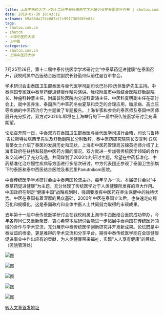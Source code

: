 ```yaml
---
title: 上海中医药大学->第十二届中泰传统医学学术研讨会在泰国曼谷召开 | shutcm.com.cn
date: 2019-07-30 18:43:12
urlname: 69a08da174e0d7e1fc99f736508fe03c
tags: 
- shutcm.com.cn
- shutcm
- 上海中医药大学
- 上中医
categories:
- shutcm.com.cn
- 上海中医药大学
---
```



7月25至26日，第十二届中泰传统医学学术研讨会“中泰草药促进健康”在泰国召开，我校附属中西医结合医院副院长舒勤带队前往曼谷市参会。

学术研讨会由泰国卫生部泰医与替代医学司副司长巴孙邦·历体鲁萨先生主持。中泰两国专家就中泰草药促进健康作精彩演讲。我校附属市中西结合医院舒勤副院长、肿瘤科鈡薏主任，附属普陀医院内分泌科雷涛主任、中医科夏明副主任在研讨会上，就中医养生、泰国热门中草药冬虫夏草和灵芝的合理应用，糖尿病、高血压等疾病的中医药治疗为主题做了专题报告。上海专家和参会的泰医师及泰国中医师展开充分探讨。双方对2020年即将在上海举行的下一届中泰传统医学研讨会充满期望。

论坛召开前一日，中泰双方在泰国卫生部泰医与替代医学司进行会晤，司长马鲁特·吉拉斯特拉塔西里先生及舒勤副院长分别致辞，泰中医药研究院院长安查利·丘塔普蒂女士介绍了泰医的发展历史和现状，上海市中医药管理局苏锦英老师介绍了上海市政府在扶持和鼓励中医药方面的情况。双方就进一步加强传统医学领域的合作和交流进行了充分沟通，共同谋划了2020年的研讨主题，希望在中药标准化、中药精准化治疗慢性疾病等方面进行多层次研讨。中方代表团还参观了泰国卫生部旗下的泰医和泰中西医结合医院及春武里Panutnikom医院。

中泰传统医学学术研讨会由中泰两国轮流主办，每年举办一次。本届研讨会以“中泰草药促进健康”为主题，充分体现了传统医学对于人类健康所发挥的巨大作用。中国政府在制定“健康中国”战略规划时，强调要发挥中医药在养生保健中的独特优势。中医在泰国有着深厚的民众基础，2000年中医在泰国立法后，也快速走向规范化和规模化，这是泰国政府和全体中医人士共同努力取得的丰硕成果。

去年第十一届中泰传统医学研讨会在我校附属上海市中西医结合医院成功举办，今年各界同仁又重新聚首，衷心希望本届研讨会能进一步拓展中泰两国在传统医药领域的合作与学术交流，充分展示中泰传统医学创新研究并开发新成果。论坛既是中泰友谊的桥梁，更是难得的学术交流和分享平台。期待中泰传统医学能在全球健康促进事业中作出应有的贡献，为人类健康带来福祉，实现“人人享有健康”的目标。（医院管理处）



![图](http://www.shutcm.edu.cn/_upload/article/images/18/74/bc161e0a47378f8fc8168795b4b0/ec38f699-8e2d-411f-a9d8-2e25f4324403.jpg)

![图](http://www.shutcm.edu.cn/_upload/article/images/18/74/bc161e0a47378f8fc8168795b4b0/003dc47a-91ca-4e92-bae6-c15d2d1138e5.jpg)

![图](http://www.shutcm.edu.cn/_upload/article/images/18/74/bc161e0a47378f8fc8168795b4b0/d1f4fdd3-8dc5-4db6-9c58-d0f0be2a9e9f.jpg)

![图](http://www.shutcm.edu.cn/_upload/article/images/18/74/bc161e0a47378f8fc8168795b4b0/a69431b6-fba5-45c6-8ba3-1ee39fd4498c.jpg)

![图](http://www.shutcm.edu.cn/_upload/article/images/18/74/bc161e0a47378f8fc8168795b4b0/8d72e1a9-dd1a-4c38-95a1-ae400764cd60.jpg)

[转入文章首发地址](http://www.shutcm.edu.cn/2019/0730/c973a111871/page.htm)